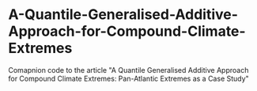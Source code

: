 # A-Quantile-Generalised-Additive-Approach-for-Compound-Climate-Extremes
Comapnion code to the article "A Quantile Generalised Additive Approach for Compound Climate Extremes: Pan-Atlantic Extremes as a Case Study"
